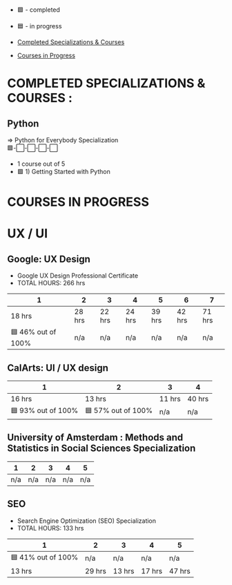 * 🟩 - completed
* 🟦 - in progress

* [Completed Specializations & Courses](#completed-specializations--courses)
* [Courses in Progress](#courses-in-progress)
# COMPLETED SPECIALIZATIONS & COURSES :
## Python
=> Python for Everybody Specialization <br />
🟩-⬜-⬜-⬜-⬜  <br />
* 1 course out of 5
* 🟩 1) Getting Started with Python


# COURSES IN PROGRESS
# UX / UI
## Google: UX Design
* Google UX Design Professional Certificate
* TOTAL HOURS: 266 hrs <br />

| 1  | 2  | 3  | 4  |  5 | 6 | 7 |
|---|---|---|---|---|---|---|
| 18 hrs | 28 hrs  | 22 hrs  | 24 hrs  | 39 hrs  | 42 hrs | 71 hrs |
|🟦 46% out of 100%|n/a|n/a|n/a|n/a|n/a|n/a|

## CalArts: UI / UX design
| 1  | 2  | 3  | 4  | 
|---|---|---|---|
| 16 hrs | 13 hrs  | 11 hrs  | 40 hrs  | 
|🟦 93% out of 100%|🟦 57% out of 100%|n/a|n/a|

## University of Amsterdam : Methods and Statistics in Social Sciences Specialization
| 1  | 2  | 3  | 4  | 5 |
|---|---|---|---|---|
|n/a|n/a|n/a|n/a|n/a|

## SEO
* Search Engine Optimization (SEO) Specialization 
* TOTAL HOURS: 133 hrs <br />

| 1  | 2  | 3  | 4  |  5 |
|---|---|---|---|---|
| 🟦 41% out of 100% | n/a  | n/a  | n/a  | n/a  | 
| 13 hrs | 29 hrs  | 13 hrs  | 17 hrs  | 47 hrs  | 